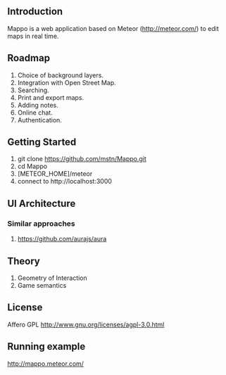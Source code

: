 ## Introduction

Mappo is a web application based on Meteor (http://meteor.com/) to edit maps in real time.

## Roadmap

1. Choice of background layers.
2. Integration with Open Street Map.
3. Searching.
4. Print and export maps.
5. Adding notes.
6. Online chat.
7. Authentication.

## Getting Started

1. git clone https://github.com/mstn/Mappo.git
2. cd Mappo
3. [METEOR_HOME]/meteor
4. connect to http://localhost:3000

## UI Architecture

### Similar approaches

1. https://github.com/aurajs/aura

## Theory

1. Geometry of Interaction
2. Game semantics

## License

Affero GPL
http://www.gnu.org/licenses/agpl-3.0.html


## Running example

http://mappo.meteor.com/
